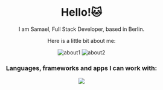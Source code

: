 <h1 align="center">Hello!🐱</h1>
<div align="center">
<div>
  <p>I am Samael, Full Stack Developer, based in Berlin.</p>
  <p>Here is a little bit about me:</p>
</div>
<div>
  
![about1](https://github.com/ssamaels/ssamaels/assets/133221940/a4ea14fa-1789-46eb-ad2b-8d648757b431) ![about2](https://github.com/ssamaels/ssamaels/assets/133221940/baa995cf-273c-4f00-999e-ff556c094088)

</div>

<h3>Languages, frameworks and apps I can work with:</h3>
<p>
  <a href="https://skillicons.dev">
    <img src="https://skillicons.dev/icons?i=git,github,html,css,js,react,nextjs,vscode,ps" />
  </a>
</p>
</div>


